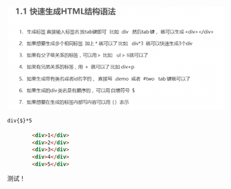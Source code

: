 ![image-20220420204410925](img/emmet语法/image-20220420204410925.png)

```html
div{$}*5

        <div>1</div>
        <div>2</div>
        <div>3</div>
        <div>4</div>
        <div>5</div>
```

测试！
